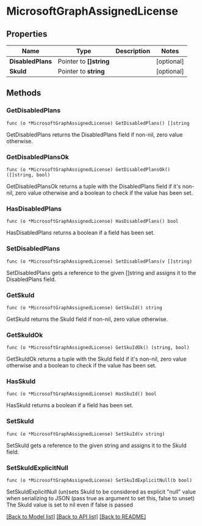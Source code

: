 # MicrosoftGraphAssignedLicense

## Properties

Name | Type | Description | Notes
------------ | ------------- | ------------- | -------------
**DisabledPlans** | Pointer to **[]string** |  | [optional] 
**SkuId** | Pointer to **string** |  | [optional] 

## Methods

### GetDisabledPlans

`func (o *MicrosoftGraphAssignedLicense) GetDisabledPlans() []string`

GetDisabledPlans returns the DisabledPlans field if non-nil, zero value otherwise.

### GetDisabledPlansOk

`func (o *MicrosoftGraphAssignedLicense) GetDisabledPlansOk() ([]string, bool)`

GetDisabledPlansOk returns a tuple with the DisabledPlans field if it's non-nil, zero value otherwise
and a boolean to check if the value has been set.

### HasDisabledPlans

`func (o *MicrosoftGraphAssignedLicense) HasDisabledPlans() bool`

HasDisabledPlans returns a boolean if a field has been set.

### SetDisabledPlans

`func (o *MicrosoftGraphAssignedLicense) SetDisabledPlans(v []string)`

SetDisabledPlans gets a reference to the given []string and assigns it to the DisabledPlans field.

### GetSkuId

`func (o *MicrosoftGraphAssignedLicense) GetSkuId() string`

GetSkuId returns the SkuId field if non-nil, zero value otherwise.

### GetSkuIdOk

`func (o *MicrosoftGraphAssignedLicense) GetSkuIdOk() (string, bool)`

GetSkuIdOk returns a tuple with the SkuId field if it's non-nil, zero value otherwise
and a boolean to check if the value has been set.

### HasSkuId

`func (o *MicrosoftGraphAssignedLicense) HasSkuId() bool`

HasSkuId returns a boolean if a field has been set.

### SetSkuId

`func (o *MicrosoftGraphAssignedLicense) SetSkuId(v string)`

SetSkuId gets a reference to the given string and assigns it to the SkuId field.

### SetSkuIdExplicitNull

`func (o *MicrosoftGraphAssignedLicense) SetSkuIdExplicitNull(b bool)`

SetSkuIdExplicitNull (un)sets SkuId to be considered as explicit "null" value
when serializing to JSON (pass true as argument to set this, false to unset)
The SkuId value is set to nil even if false is passed

[[Back to Model list]](../README.md#documentation-for-models) [[Back to API list]](../README.md#documentation-for-api-endpoints) [[Back to README]](../README.md)


